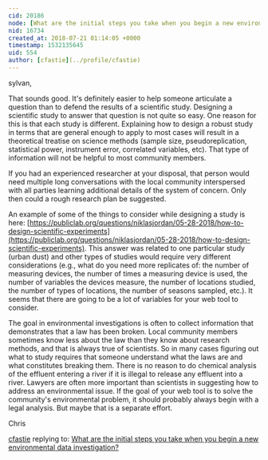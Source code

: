 ```yaml
---
cid: 20186
node: [What are the initial steps you take when you begin a new environmental data investigation?](../notes/sylvan/07-17-2018/what-are-the-initial-steps-you-take-when-you-begin-a-new-environmental-data-investigation)
nid: 16734
created_at: 2018-07-21 01:14:05 +0000
timestamp: 1532135645
uid: 554
author: [cfastie](../profile/cfastie)
---
```


sylvan,

That sounds good. It's definitely easier to help someone articulate a question than to defend the results of a scientific study. Designing a scientific study to answer that question is not quite so easy. One reason for this is that each study is different. Explaining how to design a robust study in terms that are general enough to apply to most cases will result in a theoretical treatise on science methods (sample size, pseudoreplication, statistical power, instrument error, correlated variables, etc). That type of information will not be helpful to most community members.

If you had an experienced researcher at your disposal, that person would need multiple long conversations with the local community interspersed with all parties learning additional details of the system of concern. Only then could a rough research plan be suggested. 

An example of some of the things to consider while designing a study is here: [https://publiclab.org/questions/niklasjordan/05-28-2018/how-to-design-scientific-experiments](https://publiclab.org/questions/niklasjordan/05-28-2018/how-to-design-scientific-experiments). This answer was related to one particular study (urban dust) and other types of studies would require very different considerations (e.g., what do you need more replicates of: the number of measuring devices, the number of times a measuring device is used, the number of variables the devices measure, the number of locations studied, the number of types of locations, the number of seasons sampled, etc.). It seems that there are going to be a lot of variables for your web tool to consider.

The goal in environmental investigations is often to collect information that demonstrates that a law has been broken. Local community members sometimes know less about the law than they know about research methods, and that is always true of scientists. So in many cases figuring out what to study requires that someone understand what the laws are and what constitutes breaking them. There is no reason to do chemical analysis of the effluent entering a river if it is illegal to release any effluent into a river. Lawyers are often more important than scientists in suggesting how to address an environmental issue. If the goal of your web tool is to solve the community's environmental problem, it should probably always begin with a legal analysis. But maybe that is a separate effort.

Chris

[cfastie](../profile/cfastie) replying to: [What are the initial steps you take when you begin a new environmental data investigation?](../notes/sylvan/07-17-2018/what-are-the-initial-steps-you-take-when-you-begin-a-new-environmental-data-investigation)

